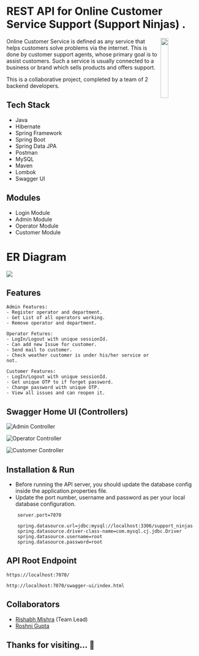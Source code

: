 # REST API for Online Customer Service Support (Support Ninjas) .

<img
  align="right"
        width="20%"
        src="https://github.com/rishabh2298/vacuous-quartz-2667/blob/main/SupportNinjas.png"
        alt=""
      />
Online Customer Service is defined as any service that helps customers solve problems via the internet. This is done by customer support agents, whose primary goal is to assist customers. Such a service is usually connected to a business or brand which sells products and offers support.

This is a collaborative project, completed by a team of 2 backend developers.

## Tech Stack

- Java
- Hibernate
- Spring Framework
- Spring Boot
- Spring Data JPA
- Postman
- MySQL
- Maven
- Lombok
- Swagger UI

## Modules
- Login Module
- Admin Module
- Operator Module
- Customer Module

# ER Diagram

<img src="https://user-images.githubusercontent.com/104244053/221412046-dcf761cd-e3cf-4ed8-a80e-946f31d54bb6.png" >

## Features
```
Admin Features:
- Register operator and department.
- Get List of all operators working.
- Remove operator and department.
```
```
Operator Fetures:
- LogIn/Logout with unique sessionId.
- Can add new Issue for customer.
- Send mail to customer.
- Check weather customer is under his/her service or not.
```
```
Customer Features:
- LogIn/Logout with unique sessionId.
- Get unique OTP to if forget password.
- Change password with unique OTP.
- View all issues and can reopen it.
```
## Swagger Home UI (Controllers)

![Admin Controller](https://user-images.githubusercontent.com/105991025/222085769-0b9d3292-df67-4783-acb1-31a29c12cdf3.PNG)

![Operator Controller](https://user-images.githubusercontent.com/105991025/222085962-c6a882e9-a0d3-4dbd-baa3-c0f997786cc1.PNG)

![Customer Controller](https://user-images.githubusercontent.com/105991025/222086155-4fdd2353-4b66-4a5b-b785-97a4a46bd047.PNG)


## Installation & Run

- Before running the API server, you should update the database config inside the application.properties file.
- Update the port number, username and password as per your local database configuration.

```
    server.port=7070

    spring.datasource.url=jdbc:mysql://localhost:3306/support_ninjas
    spring.datasource.driver-class-name=com.mysql.cj.jdbc.Driver
    spring.datasource.username=root
    spring.datasource.password=root
```

## API Root Endpoint

```
https://localhost:7070/
```

```
http://localhost:7070/swagger-ui/index.html
```

## Collaborators

- [Rishabh Mishra](https://github.com/rishabh2298) (Team Lead)
- [Roshni Gupta](https://github.com/guptaroshni)

<h2> Thanks for visiting... 🙂 </h2>
